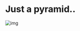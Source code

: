 # Just a pyramid..

![img](https://raw.githubusercontent.com/FollowSonik/Random-Stuff/master/JustAPyramid/pyramid.jpg)
